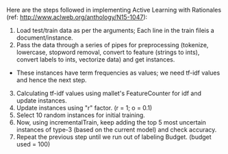 

Here are the steps followed in implementing Active Learning with Rationales (ref: http://www.aclweb.org/anthology/N15-1047):

1) Load test/train data as per the arguments; Each line in the train fileis a document/instance.  
2) Pass the data through a series of pipes for preprocessing (tokenize, lowercase, stopword removal, convert to feature (strings to ints), convert labels to ints, vectorize data) and get instances.
 - These instances have term frequencies as values; we need tf-idf values and hence the next step.  
3) Calculating tf-idf values using mallet's FeatureCounter for idf and update instances.  
4) Update instances using "r" factor. (r = 1; o = 0.1)  
5) Select 10 random instances for initial training.  
6) Now, using incrementalTrain, keep adding the top 5 most uncertain instances of type-3 (based on the current model) and check accuracy.  
7) Repeat the previous step until we run out of labeling Budget. (budget used = 100)  